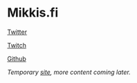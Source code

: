# Mikkis.fi

[Twitter](https://twitter.com/mikkisguy)

[Twitch](https://twitch.tv/mikkisguy)

[Github](https://github.com/mikkisguy)

*Temporary [site](https://github.com/mikkisguy/mikkisguy.github.io), more content coming later.*
